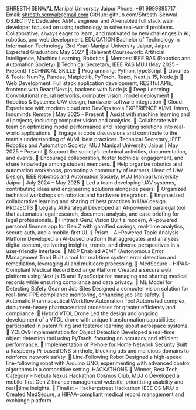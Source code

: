 SHRESTH SENWAL
Manipal University Jaipur 
Phone: +91 9999885717 
Email: shresth.senwal@gmail.com 
GitHub: github.com/Shresth-Senwal 
OBJECTIVE
Dedicated AI/ML engineer and AI-enabled full stack web developer focused on using technology to solve 
real-world problems. Collaborative, always eager to learn, and motivated by new challenges in AI, robotics, 
and web development. 
EDUCATION
Bachelor of Technology in Information Technology (3rd Year)
Manipal University Jaipur, Jaipur 
Expected Graduation: May 2027 
 Relevant Coursework: Artificial Intelligence, Machine Learning, Robotics 
 Member: IEEE RAS (Robotics and Automation Society) 
 Technical Secretary, IEEE RAS MUJ (May 2025 – Present) 
TECHNICAL SKILLS
 Programming: Python,TypeScript 
 Libraries & Tools: NumPy, Pandas, Matplotlib, PyTorch, React, Next.js 15, Node.js 
 Web Development: Full stack application development, RESTful APIs, frontend with React/Next.js, 
backend with Node.js 
 Deep Learning: Convolutional neural networks, computer vision, model deployment 
 Robotics & Systems: UAV design, hardware-software integration 
 Cloud: Experience with modern cloud and DevOps tools 
EXPERIENCE
AI/ML Intern, Innominds
Remote | May 2025 – Present
 Assist with machine learning and AI projects, including computer vision and analytics. 
 Collaborate with team on optimizing model performance and integrating solutions into real-world 
applications. 
 Engage in code discussions and contribute to the team's understanding of AI/ML best practices. 
Technical Secretary, IEEE Robotics and Automation Society, MUJ
Manipal University Jaipur | May 2025 – Present
 Support the society’s technical activities, documentation, and events. 
 Encourage collaboration, foster technical engagement, and share knowledge among student 
members. 
 Help organize robotics and automation workshops, promoting a community of learners. 
Head of UAV Design, IEEE Robotics and Automation Society, MUJ
Manipal University Jaipur | July 2024 – May 2025
 Led a team developing UAV systems, contributing ideas and engineering solutions alongside peers. 
 Organized technical workshops on robotics and hardware integration. 
 Emphasized collaborative learning and sharing of best practices in UAV design. 
PROJECTS
 Legally AI Paralegal
Developed an AI-powered paralegal tool that automates legal research, document analysis, and case 
briefing for legal professionals. 
 Fintrack GenZ Vision
Built a modern, AI-powered personal finance app for Gen Z with gamified savings, real-time 
analytics, secure auth, and a mobile-first UI. 
 Prism – AI-Powered Topic Analysis Platform
Developed an AI-based platform that aggregates and analyzes digital content, delivering insights, 
trends, and diverse perspectives in a user-friendly interface. 
 MCP Enabled AEMT (Autonomous Error Management Tool)
Built a tool for real-time system error detection and remediation, leveraging AI and multicore 
processing. 
 MedSecure – HIPAA-Compliant Medical Record Exchange Platform
Created a secure web platform using Next.js 15 and TypeScript for managing and sharing medical 
records while ensuring compliance and data privacy. 
 ML Model for Detecting Safety Gear on Job Sites
Designed a computer vision solution for real-time PPE compliance monitoring, enhancing job site 
safety. 
 Automatic Pharmaceutical Workflow Automation Tool
Automated complex, document-heavy pharmaceutical processes for greater efficiency and 
compliance. 
 Hybrid VTOL Drone
Led the design and ongoing development of a VTOL drone with unique transformation capabilities; 
participated in patent filing and fostered learning about aerospace systems. 
 YOLOv9 Implementation for Object Detection
Developed a real-time object detection tool using PyTorch, focusing on accuracy and efficient 
performance. 
 Implementation of Pi-hole for Home Network Security
Built a Raspberry Pi-based DNS sinkhole, blocking ads and malicious domains to reinforce network 
safety. 
 Line-Following Robot 
Designed a high-speed line-following robot with Arduino UNO, experimenting with advanced control 
algorithms in a competitive setting. 
HACKATHONS
 Winner, Best Tech Category – Nebula Nexus Hackathon
Cosmos Club, MUJ 
o Developed a mobile-first Gen Z finance management website, prioritizing usability and real￾time insights. 
 Finalist – Hackerzstreet Hackathon
IEEE CS MUJ 
o Created MedSecure, a HIPAA-compliant medical record management and exchange platform. 